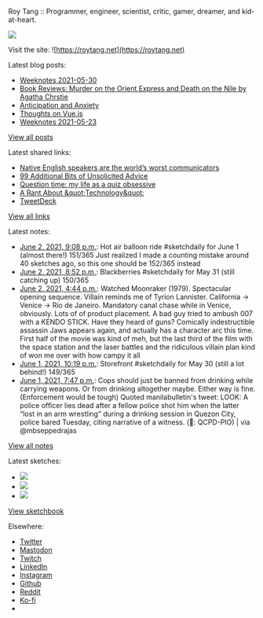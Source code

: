 Roy Tang :: Programmer, engineer, scientist, critic, gamer, dreamer, and kid-at-heart.

![](https://roytang.net/static/img/profile.jpg)

Visit the site: ![https://roytang.net](https://roytang.net)

Latest blog posts:

- [Weeknotes 2021-05-30](https://roytang.net/2021/05/weeknotes-2021-05-30/)
- [Book Reviews: Murder on the Orient Express and Death on the Nile by Agatha Chrstie](https://roytang.net/2021/05/orient-express-nile/)
- [Anticipation and Anxiety](https://roytang.net/2021/05/anticipation/)
- [Thoughts on Vue.js](https://roytang.net/2021/05/vuejs/)
- [Weeknotes 2021-05-23](https://roytang.net/2021/05/weeknotes-2021-05-23/)

[View all posts](https://roytang.net/blog)

Latest shared links:

- [Native English speakers are the world’s worst communicators](https://roytang.net/2021/05/native-english-speakers-are-the-worlds-worst-communicators/)
- [99 Additional Bits of Unsolicited Advice](https://roytang.net/2021/05/99-additional-bits-of-unsolicited-advice/)
- [Question time: my life as a quiz obsessive](https://roytang.net/2021/05/question-time-my-life-as-a-quiz-obsessive/)
- [A Rant About &amp;quot;Technology&amp;quot;](https://roytang.net/2021/05/a-rant-about-quottechnologyquot/)
- [TweetDeck](https://roytang.net/2021/05/tweetdeck/)

[View all links](https://roytang.net/links)

Latest notes:

- [June 2, 2021, 9:08 p.m.](https://roytang.net/2021/06/1400076977722195969/): Hot air balloon ride #sketchdaily for June 1 (almost there!) 151/365 Just realized I made a counting mistake around 40 sketches ago, so this one should be 152/365 instead
- [June 2, 2021, 8:52 p.m.](https://roytang.net/2021/06/1400072956613517322/): Blackberries #sketchdaily for May 31 (still catching up) 150/365
- [June 2, 2021, 4:44 p.m.](https://roytang.net/2021/06/cbb6135fa20b48a488982eccc7df76ce/): Watched Moonraker (1979). Spectacular opening sequence. Villain reminds me of Tyrion Lannister. California -&gt; Venice -&gt; Rio de Janeiro. Mandatory canal chase while in Venice, obviously. Lots of of product placement. A bad guy tried to ambush 007 with a KENDO STICK. Have they heard of guns? Comically indestructible assassin Jaws appears again, and actually has a character arc this time. First half of the movie was kind of meh, but the last third of the film with the space station and the laser battles and the ridiculous villain plan kind of won me over with how campy it all
- [June 1, 2021, 10:19 p.m.](https://roytang.net/2021/06/1399732348095135749/): Storefront #sketchdaily for May 30 (still a lot behind!) 149/365
- [June 1, 2021, 7:47 p.m.](https://roytang.net/2021/06/1399693989582835713/): Cops should just be banned from drinking while carrying weapons. Or from drinking altogether maybe. Either way is fine. (Enforcement would be tough) Quoted manilabulletin&#x27;s tweet: LOOK: A police officer lies dead after a fellow police shot him when the latter “lost in an arm wrestling” during a drinking session in Quezon City, police bared Tuesday, citing narrative of a witness. (📸: QCPD-PIO) | via @mbseppedrajas

[View all notes](https://roytang.net/notes)

Latest sketches:


- ![](https://roytang.net/media/cache/7c/bf/7cbfd91c8152856648fa8a86560a8cd2.jpg)
- ![](https://roytang.net/media/cache/88/9d/889df9f17f0549ae0fd5bf3c48626992.jpg)
- ![](https://roytang.net/media/cache/4e/13/4e13ed5af9e8e60402e60e8578d0d55a.jpg)

[View sketchbook](https://roytang.net/albums/sketchbook)


Elsewhere:

- [Twitter](https://twitter.com/roytang)
- [Mastodon](https://mastodon.technology/@roytang)
- [Twitch](https://twitch.tv/twitchyroy)
- [LinkedIn](https://www.linkedin.com/in/roytang)
- [Instagram](https://instagram.com/roytang0400)
- [Github](https://github.com/roytang)
- [Reddit](https://reddit.com/u/hungryroy)
- [Ko-fi](https://ko-fi.com/roytang)
- [](mailto:hello@roytang.net)